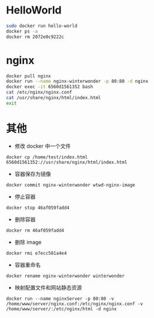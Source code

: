 # HelloWorld

```bash
sudo docker run hello-world
docker ps -a
docker rm 2072e0c9222c
```

# nginx

```bash
docker pull nginx
docker run --name nginx-winterwonder -p 80:80 -d nginx
docker exec -it 6560d1561352 bash
cat /etc/nginx/nginx.conf
cat /usr/share/nginx/html/index.html
exit
```

# 其他

- 修改 docker 中一个文件

`docker cp /home/test/index.html 6560d1561352://usr/share/nginx/html/index.html`

- 容器保存为镜像

`docker commit nginx-winterwonder wtwd-nginx-image`

- 停止容器

`docker stop 46af059fadd4`

- 删除容器

`docker rm 46af059fadd4`

- 删除 image

`docker rmi e7ecc581a4e4`

- 容器重命名

`docker rename nginx-winterwonder winterwonder`

- 映射配置文件和网站静态资源

`docker run --name nginxServer -p 80:80 -v /home/www/server/nginx.conf:/etc/nginx/nginx.conf -v /home/www/server/:/etc/nginx/html -d nginx`

